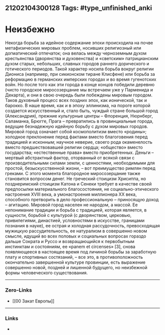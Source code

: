 21202104300128
Tags: #type_unfinished_anki 
---
# Неизбежно

Некогда борьба за идейное содержание эпохи происходила на почве метафизических мировых проблем, носивших религиозный или догматический отпечаток; она велась между черноземным духом крестьянства (дворянства и духовенства) и «светским» патрицианским духом старых, небольших, славных городов раннего дорического и готического периодов. Такой характер носила борьба вокруг религии Диониса (например, при сикионском тиране Клисфене) или борьба за реформацию в германских имперских городах и во время гугенотских войн. Но после того как эти города в конце концов победили деревню (чисто городское миросозерцание мы встречаем уже у Парменида и Декарта), и они в свою очередь были побеждены мировым городом. Таков духовный процесс всех поздних эпох, как ионической, так и барокко. В наше время, как и в эпоху эллинизма, на пороге которой создается искусственный и, стало быть, чуждый стране большой город (Александрия), прежние культурные центры – Флоренция, Нюрнберг, Саламанка, Брюгге, Прага – превратились в провинциальные города, ведущие безнадежную идейную борьбу с духом мировых городов. Мировой город означает собой космополитизм вместо «родины»; холодное преклонение перед фактами вместо благоговения перед традицией и исконным; научное неверие, своего рода окаменелость вместо предшествовавшей религии сердца; «общество» вместо государства; «естественные права» вместо приобретенных. Деньги – мертвый абстрактный фактор, оторванный от всякой связи с производительными силами земли, с ценностями, необходимыми для простой, безыскусственной жизни, – вот преимущество римлян перед греками. С этого момента благородное миросозерцание также становится вопросом денег. Не греческий стоицизм Хрисиппа, но позднеримский стоицизм Катона и Сенеки требует в качестве своей предпосылки материального благосостояния, не социально-этического настроения XVIII века, а умонастроения миллионера XX века, способного претворить в дело профессиональную – приносящую доход – агитацию. Мировой город населен не народом, а массой. Ее непонимание традиции и борьба с традицией, которая является, в сущности, борьбой с культурой (с дворянством, церковью, привилегиями, династией, условностями в искусстве, границами познания в науке), ее острая и холодная рассудочность, превосходящая мужицкую рассудительность, ее натурализм в совершенно новом смысле, идущий во всех половых и социальных вопросах гораздо дальше Сократа и Руссо и возвращающийся к первобытным инстинктам и состояниям, ее «panem et circenses» [3], снова появляющееся в настоящее время под личиной борьбы за заработную плату и спортивных состязаний, – все это, в противоположность окончательно завершенной культуре провинции, есть выражение совершенно новой, поздней и лишенной будущего, но неизбежной формы человеческого существования.

---
### Zero-Links
- [[00 Закат Европы]]
---
### Links
-
